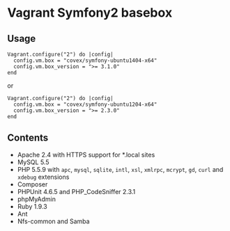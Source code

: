 Vagrant Symfony2 basebox
========================

Usage
-----

```
Vagrant.configure("2") do |config|
  config.vm.box = "covex/symfony-ubuntu1404-x64"
  config.vm.box_version = ">= 3.1.0"
end
```

or

```
Vagrant.configure("2") do |config|
  config.vm.box = "covex/symfony-ubuntu1204-x64"
  config.vm.box_version = ">= 2.3.0"
end
```

Contents
--------

* Apache 2.4 with HTTPS support for *.local sites
* MySQL 5.5
* PHP 5.5.9 with `apc`, `mysql`, `sqlite`, `intl`, `xsl`, `xmlrpc`, `mcrypt`, `gd`, `curl` and `xdebug` extensions
* Composer
* PHPUnit 4.6.5 and PHP_CodeSniffer 2.3.1
* phpMyAdmin
* Ruby 1.9.3
* Ant
* Nfs-common and Samba
